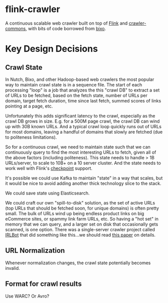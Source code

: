# flink-crawler
A continuous scalable web crawler built on top of [Flink](http://flink.apache.org) and [crawler-commons](https://github.com/crawler-commons/crawler-commons), with bits of code borrowed from [bixo](https://github.com/bixo/bixo/).

# Key Design Decisions

## Crawl State

In Nutch, Bixo, and other Hadoop-based web crawlers the most popular way to maintain crawl state is in a sequence file. The start of each processing "loop" is a job that analyzes the this "crawl DB" to extract a set of URLs to be fetched, based on the fetch state, number of URLs per domain, target fetch duration, time since last fetch, summed scores of links pointing at a page, etc.

Unfortunately this adds significant latency to the crawl, especially as the crawl DB grows in size. E.g. for a 500M page crawl, the crawl DB can wind up with 30B known URLs. And a typical crawl loop quickly runs out of URLs for most domains, leaving a handful of domains that slowly are fetched (due to politeness limitations).

So for a continuous crawl, we need to maintain state such that we can continuously query to find the most interesting URLs to fetch, given all of the above factors (including politeness). This state needs to handle > 1B URLs/server, to scale to 10B+ on a 10 server cluster. And the state needs to work well with Flink's [checkpoint](https://ci.apache.org/projects/flink/flink-docs-master/internals/stream_checkpointing.html) support.

It's possible we could use Kafka to maintain "state" in a way that scales, but it would be nice to avoid adding another thick technology slice to the stack.

We could save state using Elasticsearch.

We could craft our own "spill-to-disk" solution, as the set of active URLs (top URLs that should be fetched soon, for unique domains) is often pretty small. The bulk of URLs wind up being endless product links on big eCommerce sites, or spammy link farm URLs, etc. So having a "hot set" in memory that we can query, and a larger set on disk that occasionally gets scanned, is one option. There was a single-server crawler project called [IRLBot](http://irl.cs.tamu.edu/crawler/) that did something like this...we should read [this paper](http://irl.cs.tamu.edu/people/hsin-tsang/papers/www2008.pdf) on details.

## URL Normalization

Whenever normalization changes, the crawl state potentially becomes invalid.

## Format for crawl results

Use WARC? Or Avro?



